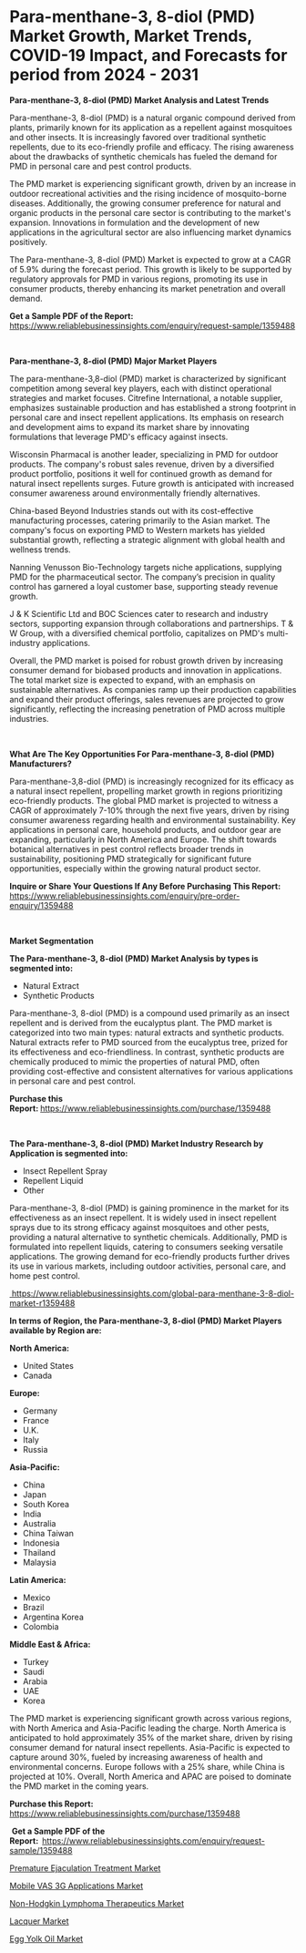 <p><h1>Para-menthane-3, 8-diol (PMD) Market Growth, Market Trends, COVID-19 Impact, and Forecasts for period from 2024 - 2031</h1></p><p><strong>Para-menthane-3, 8-diol (PMD) Market Analysis and Latest Trends</strong></p>
<p><p>Para-menthane-3, 8-diol (PMD) is a natural organic compound derived from plants, primarily known for its application as a repellent against mosquitoes and other insects. It is increasingly favored over traditional synthetic repellents, due to its eco-friendly profile and efficacy. The rising awareness about the drawbacks of synthetic chemicals has fueled the demand for PMD in personal care and pest control products.</p><p>The PMD market is experiencing significant growth, driven by an increase in outdoor recreational activities and the rising incidence of mosquito-borne diseases. Additionally, the growing consumer preference for natural and organic products in the personal care sector is contributing to the market's expansion. Innovations in formulation and the development of new applications in the agricultural sector are also influencing market dynamics positively.</p><p>The Para-menthane-3, 8-diol (PMD) Market is expected to grow at a CAGR of 5.9% during the forecast period. This growth is likely to be supported by regulatory approvals for PMD in various regions, promoting its use in consumer products, thereby enhancing its market penetration and overall demand.</p></p>
<p><strong>Get a Sample PDF of the Report:&nbsp;</strong> <a href="https://www.reliablebusinessinsights.com/enquiry/request-sample/1359488">https://www.reliablebusinessinsights.com/enquiry/request-sample/1359488</a></p>
<p>&nbsp;</p>
<p><strong>Para-menthane-3, 8-diol (PMD) Major Market Players</strong></p>
<p><p>The para-menthane-3,8-diol (PMD) market is characterized by significant competition among several key players, each with distinct operational strategies and market focuses. Citrefine International, a notable supplier, emphasizes sustainable production and has established a strong footprint in personal care and insect repellent applications. Its emphasis on research and development aims to expand its market share by innovating formulations that leverage PMD's efficacy against insects.</p><p>Wisconsin Pharmacal is another leader, specializing in PMD for outdoor products. The company's robust sales revenue, driven by a diversified product portfolio, positions it well for continued growth as demand for natural insect repellents surges. Future growth is anticipated with increased consumer awareness around environmentally friendly alternatives.</p><p>China-based Beyond Industries stands out with its cost-effective manufacturing processes, catering primarily to the Asian market. The company's focus on exporting PMD to Western markets has yielded substantial growth, reflecting a strategic alignment with global health and wellness trends.</p><p>Nanning Venusson Bio-Technology targets niche applications, supplying PMD for the pharmaceutical sector. The company’s precision in quality control has garnered a loyal customer base, supporting steady revenue growth.</p><p>J & K Scientific Ltd and BOC Sciences cater to research and industry sectors, supporting expansion through collaborations and partnerships. T & W Group, with a diversified chemical portfolio, capitalizes on PMD's multi-industry applications. </p><p>Overall, the PMD market is poised for robust growth driven by increasing consumer demand for biobased products and innovation in applications. The total market size is expected to expand, with an emphasis on sustainable alternatives. As companies ramp up their production capabilities and expand their product offerings, sales revenues are projected to grow significantly, reflecting the increasing penetration of PMD across multiple industries.</p></p>
<p>&nbsp;</p>
<p><strong>What Are The Key Opportunities For Para-menthane-3, 8-diol (PMD) Manufacturers?</strong></p>
<p><p>Para-menthane-3,8-diol (PMD) is increasingly recognized for its efficacy as a natural insect repellent, propelling market growth in regions prioritizing eco-friendly products. The global PMD market is projected to witness a CAGR of approximately 7-10% through the next five years, driven by rising consumer awareness regarding health and environmental sustainability. Key applications in personal care, household products, and outdoor gear are expanding, particularly in North America and Europe. The shift towards botanical alternatives in pest control reflects broader trends in sustainability, positioning PMD strategically for significant future opportunities, especially within the growing natural product sector.</p></p>
<p><strong>Inquire or Share Your Questions If Any Before Purchasing This Report:</strong> <a href="https://www.reliablebusinessinsights.com/enquiry/pre-order-enquiry/1359488">https://www.reliablebusinessinsights.com/enquiry/pre-order-enquiry/1359488</a></p>
<p>&nbsp;</p>
<p><strong>Market Segmentation</strong></p>
<p><strong>The Para-menthane-3, 8-diol (PMD) Market Analysis by types is segmented into:</strong></p>
<p><ul><li>Natural Extract</li><li>Synthetic Products</li></ul></p>
<p><p>Para-menthane-3, 8-diol (PMD) is a compound used primarily as an insect repellent and is derived from the eucalyptus plant. The PMD market is categorized into two main types: natural extracts and synthetic products. Natural extracts refer to PMD sourced from the eucalyptus tree, prized for its effectiveness and eco-friendliness. In contrast, synthetic products are chemically produced to mimic the properties of natural PMD, often providing cost-effective and consistent alternatives for various applications in personal care and pest control.</p></p>
<p><strong>Purchase this Report:&nbsp;</strong><a href="https://www.reliablebusinessinsights.com/purchase/1359488">https://www.reliablebusinessinsights.com/purchase/1359488</a></p>
<p>&nbsp;</p>
<p><strong>The Para-menthane-3, 8-diol (PMD) Market Industry Research by Application is segmented into:</strong></p>
<p><ul><li>Insect Repellent Spray</li><li>Repellent Liquid</li><li>Other</li></ul></p>
<p><p>Para-menthane-3, 8-diol (PMD) is gaining prominence in the market for its effectiveness as an insect repellent. It is widely used in insect repellent sprays due to its strong efficacy against mosquitoes and other pests, providing a natural alternative to synthetic chemicals. Additionally, PMD is formulated into repellent liquids, catering to consumers seeking versatile applications. The growing demand for eco-friendly products further drives its use in various markets, including outdoor activities, personal care, and home pest control.</p></p>
<p><a href="https://www.reliablebusinessinsights.com/global-para-menthane-3-8-diol-market-r1359488">&nbsp;https://www.reliablebusinessinsights.com/global-para-menthane-3-8-diol-market-r1359488</a></p>
<p><strong>In terms of Region, the Para-menthane-3, 8-diol (PMD) Market Players available by Region are:</strong></p>
<p>
    <p> <strong> North America: </strong>
        <ul>
            <li>United States</li>
            <li>Canada</li>
        </ul>
        </p> 
    <p> <strong> Europe: </strong>
        <ul>
            <li>Germany</li>
            <li>France</li>
            <li>U.K.</li>
            <li>Italy</li>
            <li>Russia</li>
        </ul>
        </p> 
    <p> <strong> Asia-Pacific: </strong>
        <ul>
            <li>China</li>
            <li>Japan</li>
            <li>South Korea</li>
            <li>India</li>
            <li>Australia</li>
            <li>China Taiwan</li>
            <li>Indonesia</li>
            <li>Thailand</li>
            <li>Malaysia</li>
        </ul>
        </p> 
    <p> <strong> Latin America: </strong>
        <ul>
            <li>Mexico</li>
            <li>Brazil</li>
            <li>Argentina Korea</li>
            <li>Colombia</li>
        </ul>
        </p> 
    <p> <strong> Middle East & Africa: </strong>
        <ul>
            <li>Turkey</li>
            <li>Saudi</li>
            <li>Arabia</li>
            <li>UAE</li>
            <li>Korea</li>
        </ul>
    </p>
    </p>
<p><p>The PMD market is experiencing significant growth across various regions, with North America and Asia-Pacific leading the charge. North America is anticipated to hold approximately 35% of the market share, driven by rising consumer demand for natural insect repellents. Asia-Pacific is expected to capture around 30%, fueled by increasing awareness of health and environmental concerns. Europe follows with a 25% share, while China is projected at 10%. Overall, North America and APAC are poised to dominate the PMD market in the coming years.</p></p>
<p><strong>Purchase this Report: </strong><a href="https://www.reliablebusinessinsights.com/purchase/1359488">https://www.reliablebusinessinsights.com/purchase/1359488</a></p>
<p>&nbsp;<strong>Get a Sample PDF of the Report:&nbsp;&nbsp;</strong><a href="https://www.reliablebusinessinsights.com/enquiry/request-sample/1359488">https://www.reliablebusinessinsights.com/enquiry/request-sample/1359488</a></p>
<p><strong></strong></p>
<p><p><a href="https://www.linkedin.com/pulse/premature-ejaculation-treatment-market-trends-strategic-ztecf?trackingId=BSEIHk7mS1Sh1nqDh8c05Q%3D%3D">Premature Ejaculation Treatment Market</a></p><p><a href="https://github.com/kathiestrine5ty/Market-Research-Report-List-1/blob/main/mobile-vas-3g-applications-market.md">Mobile VAS 3G Applications Market</a></p><p><a href="https://github.com/alesiasc0na/Market-Research-Report-List-1/blob/main/non-hodgkin-lymphoma-therapeutics-market.md">Non-Hodgkin Lymphoma Therapeutics Market</a></p><p><a href="https://issuu.com/reportprime-2/docs/lacquer-market-size-2030.pptx_9ba3187e4d7ac8">Lacquer Market</a></p><p><a href="https://issuu.com/reportprime-2/docs/egg-yolk-oil-market-size-2030.pptx_53bf0821e6e3be">Egg Yolk Oil Market</a></p></p>